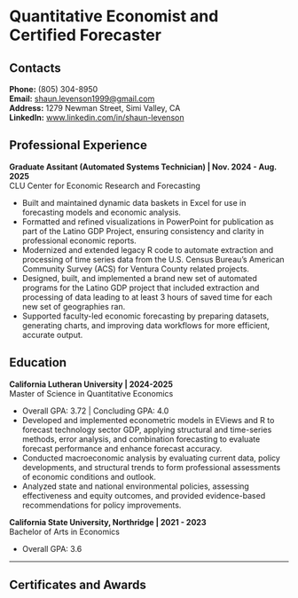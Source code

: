 # Quantitative Economist and Certified Forecaster

## Contacts
**Phone:** (805) 304-8950 <br>
**Email:** shaun.levenson1999@gmail.com <br>
**Address:** 1279 Newman Street, Simi Valley, CA <br>
**LinkedIn:** www.linkedin.com/in/shaun-levenson

## Professional Experience
**Graduate Assitant (Automated Systems Technician) \| Nov. 2024 - Aug. 2025**<br>
CLU Center for Economic Research and Forecasting
- Built and maintained dynamic data baskets in Excel for use in forecasting models and economic analysis.
- Formatted and refined visualizations in PowerPoint for publication as part of the Latino GDP Project, ensuring consistency and clarity in professional economic reports.
- Modernized and extended legacy R code to automate extraction and processing of time series data from the U.S. Census Bureau’s American Community Survey (ACS) for Ventura County related projects.
- Designed, built, and implemented a brand new set of automated programs for the Latino GDP project that included extraction and processing of data leading to at least 3 hours of saved time for each new set of geographies ran.
- Supported faculty-led economic forecasting by preparing datasets, generating charts, and improving data workflows for more efficient, accurate output.

## Education
**California Lutheran University \| 2024-2025**<br>
Master of Science in Quantitative Economics
- Overall GPA: 3.72  | Concluding GPA: 4.0
- Developed and implemented econometric models in EViews and R to forecast technology sector GDP, applying structural and time-series methods, error analysis, and combination forecasting to evaluate forecast performance and enhance forecast accuracy.
- Conducted macroeconomic analysis by evaluating current data, policy developments, and structural trends to form professional assessments of economic conditions and outlook.
- Analyzed state and national environmental policies, assessing effectiveness and equity outcomes, and provided evidence-based recommendations for policy improvements.

**California State University, Northridge | 2021 - 2023**<br>
Bachelor of Arts in Economics
- Overall GPA: 3.6
_____________________________________________________________
## Certificates and Awards
